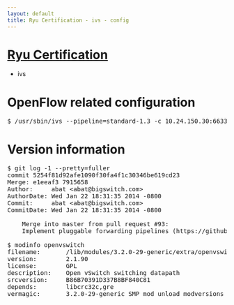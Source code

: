 ```yaml
---
layout: default
title: Ryu Certification - ivs - config
---
```

# [Ryu Certification](http://osrg.github.io/ryu/certification.html)
* ivs

# OpenFlow related configuration
<pre>
$ /usr/sbin/ivs --pipeline=standard-1.3 -c 10.24.150.30:6633 --dpid 0000000000000001 -i eth7 -i eth8
</pre>

# Version information
<pre>
$ git log -1 --pretty=fuller
commit 5254f81d92afe1090f30fa4f1c30346be619cd23
Merge: e1eeaf3 7915658
Author:     abat &lt;abat@bigswitch.com&gt;
AuthorDate: Wed Jan 22 18:31:35 2014 -0800
Commit:     abat &lt;abat@bigswitch.com&gt;
CommitDate: Wed Jan 22 18:31:35 2014 -0800

    Merge into master from pull request #93:
    Implement pluggable forwarding pipelines (https://github.com/floodlight/ivs/pull/93)

$ modinfo openvswitch
filename:       /lib/modules/3.2.0-29-generic/extra/openvswitch.ko
version:        2.1.90
license:        GPL
description:    Open vSwitch switching datapath
srcversion:     B86B70391D337B8BF840C81
depends:        libcrc32c,gre
vermagic:       3.2.0-29-generic SMP mod_unload modversions 
</pre>
